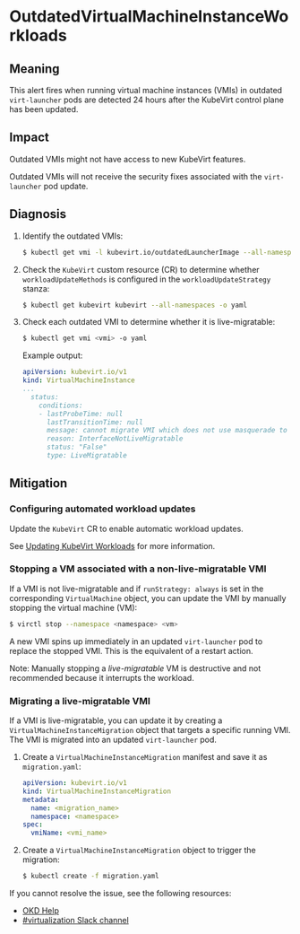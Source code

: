 # OutdatedVirtualMachineInstanceWorkloads
<!-- Edited by apinnick Nov 2022-->

## Meaning

This alert fires when running virtual machine instances (VMIs) in outdated `virt-launcher` pods are detected 24 hours after the KubeVirt control plane has been updated.

## Impact

Outdated VMIs might not have access to new KubeVirt features.

Outdated VMIs will not receive the security fixes associated with the `virt-launcher` pod update.

## Diagnosis

1. Identify the outdated VMIs:

   ```bash
   $ kubectl get vmi -l kubevirt.io/outdatedLauncherImage --all-namespaces
   ```

2. Check the `KubeVirt` custom resource (CR) to determine whether `workloadUpdateMethods` is configured in the `workloadUpdateStrategy` stanza:

   ```bash
   $ kubectl get kubevirt kubevirt --all-namespaces -o yaml
   ```

3. Check each outdated VMI to determine whether it is live-migratable:

   ```bash
   $ kubectl get vmi <vmi> -o yaml
   ```

   Example output:

   ```yaml
   apiVersion: kubevirt.io/v1
   kind: VirtualMachineInstance
   ...
     status:
       conditions:
       - lastProbeTime: null
         lastTransitionTime: null
         message: cannot migrate VMI which does not use masquerade to connect to the pod network
         reason: InterfaceNotLiveMigratable
         status: "False"
         type: LiveMigratable
   ```

## Mitigation

### Configuring automated workload updates

<!--DS: Update the `HyperConverged` CR to enable automatic workload updates.-->
<!--USstart-->
Update the `KubeVirt` CR to enable automatic workload updates.

See [Updating KubeVirt Workloads](https://kubevirt.io/user-guide/operations/updating_and_deletion/#updating-kubevirt-workloads) for more information.
<!--USend-->

### Stopping a VM associated with a non-live-migratable VMI

If a VMI is not live-migratable and if `runStrategy: always` is set in the corresponding `VirtualMachine` object, you can update the VMI by manually stopping the virtual machine (VM):

```bash
$ virctl stop --namespace <namespace> <vm>
```

A new VMI spins up immediately in an updated `virt-launcher` pod to replace the stopped VMI. This is the equivalent of a restart action.

Note: Manually stopping a _live-migratable_ VM is destructive and not recommended because it interrupts the workload.

### Migrating a live-migratable VMI
   
If a VMI is live-migratable, you can update it by creating a `VirtualMachineInstanceMigration` object that targets a specific running VMI. The VMI is migrated into an updated `virt-launcher` pod.

1. Create a `VirtualMachineInstanceMigration` manifest and save it as `migration.yaml`:

   ```yaml
   apiVersion: kubevirt.io/v1
   kind: VirtualMachineInstanceMigration
   metadata:
     name: <migration_name>
     namespace: <namespace>
   spec:
     vmiName: <vmi_name>
   ```

2. Create a `VirtualMachineInstanceMigration` object to trigger the migration:

   ```bash
   $ kubectl create -f migration.yaml
   ```

<!--DS: If you cannot resolve the issue, log in to the link:https://access.redhat.com[Customer Portal] and open a support case, attaching the artifacts gathered during the Diagnosis procedure.-->
<!--USstart-->
If you cannot resolve the issue, see the following resources:

- [OKD Help](https://www.okd.io/help/)
- [#virtualization Slack channel](https://kubernetes.slack.com/channels/virtualization)
<!--USend-->
